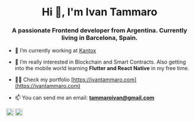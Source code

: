 <h1 align="center">Hi 👋, I'm Ivan Tammaro</h1>
<h3 align="center">A passionate Frontend developer from Argentina. Currently living in Barcelona, Spain.</h3>

- 🔭 I’m currently working at [Kantox](https://www.kantox.com/)

- 🌱 I’m really interested in Blockchain and Smart Contracts. Also getting into the mobile world learning **Flutter and React Native** in my free time. 

- 👨‍💻 Check my portfolio [https://ivantammaro.com](https://ivantammaro.com)

- 📫 You can send me an email: **tammaroivan@gmail.com**

<a href="https://twitter.com/tammaroivan" target="blank"><img align="center" src="https://cdn.jsdelivr.net/npm/simple-icons@3.0.1/icons/twitter.svg" alt="tammaroivan" height="20" width="20" /></a>
<a href="https://linkedin.com/in/ivantammaro" target="blank"><img align="center" src="https://cdn.jsdelivr.net/npm/simple-icons@3.0.1/icons/linkedin.svg" alt="ivantammaro" height="20" width="20" /></a>
</p>
